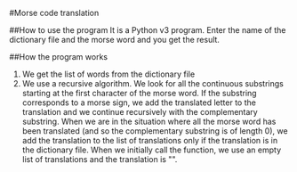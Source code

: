 ﻿#Morse code translation

##How to use the program
It is a Python v3 program. Enter the name of the dictionary file and the morse word and you get the result.

##How the program works
1. We get the list of words from the dictionary file
2. We use a recursive algorithm. We look for all the continuous substrings starting at the first character of the morse word. If the substring corresponds to a morse sign, we add the translated letter to the translation and we continue recursively with the complementary substring. When we are in the situation where all the morse word has been translated (and so the complementary substring is of length 0), we add the translation to the list of translations only if the translation is in the dictionary file. When we initially call the function, we use an empty list of translations and the translation is "".